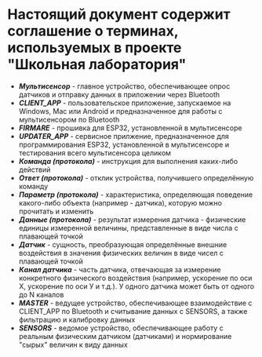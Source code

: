 # Настоящий документ содержит соглашение о терминах, используемых в проекте "Школьная лаборатория"
* ***Мультисенсор*** - главное устройство, обеспечивающее опрос датчиков и отправку данных в приложении через Bluetooth
* ***CLIENT_APP*** - пользовательское приложение, запускаемое на Windows, Mac или Android и предназначенное для работы с мультисенсором по Bluetooth
* ***FIRMARE*** - прошивка для ESP32, установленной в мультисенсоре
* ***UPDATER_APP*** - сервисное прилжение, предназначенное для программирования ESP32, установленной в мультисенсоре и тестирования всего мультисенсора целиком
* ***Команда (протокола)*** - инструкция для выполнения каких-либо действий
* ***Ответ (протокола)*** - отклик устройства, получившего определённую команду
* ***Параметр (протокола)*** - характеристика, определяющая поведение какого-либо объекта (например - датчика), которую можно прочитать и изменить
* ***Данные (протокола)*** - результат измерения датчика - физические единицы измеренной величины, представленные в виде числа с плавающей точкой
* ***Датчик*** - сущность, преобразующая определённые внешние воздействия в значения физических величин в виде чисел с плавающей точкой
* ***Канал датчика*** - часть датчика, отвечающая за измерение конкретного физического воздействия (например, ускорение по оси Х, ускорение по оси У и т.д.). У одного датчика может быть от одного до N каналов
* ***MASTER*** - ведущее устройство, обеспечивающее взаимодействие с CLIENT_APP по Bluetooth и считывание данных с SENSORS, а также фильтрацию и калибровку данных
* ***SENSORS*** - ведомое устройство, обеспечивающее работу с реальным физическим датчиком (датчиками) и нормирование "сырых" величин к виду данных  
